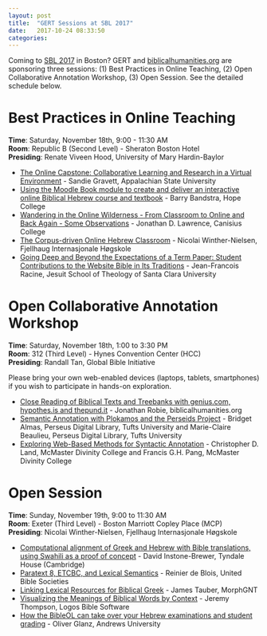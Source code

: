 ```yaml
---
layout: post
title:  "GERT Sessions at SBL 2017"
date:   2017-10-24 08:33:50
categories: 
---
```


Coming to [SBL 2017](https://www.sbl-site.org/meetings/meetings_registrationAM.aspx) in Boston?  GERT and [biblicalhumanities.org](biblicalhumanities.org) are sponsoring three sessions: (1) Best Practices in Online Teaching, (2) Open Collaborative Annotation Workshop, (3) Open Session. See the detailed schedule below.

# Best Practices in Online Teaching
**Time**: Saturday, November 18th, 9:00 - 11:30 AM<br/>
**Room**: Republic B (Second Level) - Sheraton Boston Hotel<br/>
**Presiding**: Renate Viveen Hood, University of Mary Hardin-Baylor

- [The Online Capstone: Collaborative Learning and Research in a Virtual Environment](https://www.sbl-site.org/meetings/abstract.aspx?id=42579) - Sandie Gravett, Appalachian State University
- [Using the Moodle Book module to create and deliver an interactive online Biblical Hebrew course and textbook](https://www.sbl-site.org/meetings/abstract.aspx?id=44204) - Barry Bandstra, Hope College
- [Wandering in the Online Wilderness - From Classroom to Online and Back Again - Some Observations](https://www.sbl-site.org/meetings/abstract.aspx?id=42838) - Jonathan D. Lawrence, Canisius College  
- [The Corpus-driven Online Hebrew Classroom](https://www.sbl-site.org/meetings/abstract.aspx?id=44229) - Nicolai Winther-Nielsen, Fjellhaug Internasjonale Høgskole  
- [Going Deep and Beyond the Expectations of a Term Paper: Student Contributions to the Website Bible in Its Traditions](https://www.sbl-site.org/meetings/abstract.aspx?id=44352) - Jean-Francois Racine, Jesuit School of Theology of Santa Clara University
  

# Open Collaborative Annotation Workshop
**Time**: Saturday, November 18th, 1:00 to 3:30 PM<br/>
**Room**: 312 (Third Level) - Hynes Convention Center (HCC) <br/>
**Presiding**: Randall Tan, Global Bible Initiative

Please bring your own web-enabled devices (laptops, tablets, smartphones) if you wish to participate in hands-on exploration.

- [Close Reading of Biblical Texts and Treebanks with genius.com, hypothes.is and thepund.it](https://www.sbl-site.org/meetings/abstract.aspx?id=44538) - Jonathan Robie, biblicalhumanities.org
- [Semantic Annotation with Plokamos and the Perseids Project](https://www.sbl-site.org/meetings/abstract.aspx?id=44648) - Bridget Almas, Perseus Digital Library, Tufts University and Marie-Claire Beaulieu, Perseus Digital Library, Tufts University
- [Exploring Web-Based Methods for Syntactic Annotation](https://www.sbl-site.org/meetings/abstract.aspx?id=44105) - Christopher D. Land, McMaster Divinity College and Francis G.H. Pang, McMaster Divinity College

# Open Session
**Time**: Sunday, November 19th, 9:00 to 11:30 AM<br/>
**Room**: Exeter (Third Level) - Boston Marriott Copley Place (MCP)<br/>
**Presiding**: Nicolai Winther-Nielsen, Fjellhaug Internasjonale Høgskole

- [Computational alignment of Greek and Hebrew with Bible translations, using Swahili as a proof of concept](https://www.sbl-site.org/meetings/abstract.aspx?id=44231) - David Instone-Brewer, Tyndale House (Cambridge)
- [Paratext 8, ETCBC, and Lexical Semantics](https://www.sbl-site.org/meetings/abstract.aspx?id=44611) - Reinier de Blois, United Bible Societies
- [Linking Lexical Resources for Biblical Greek](https://www.sbl-site.org/meetings/abstract.aspx?id=44385) - James Tauber, MorphGNT
- [Visualizing the Meanings of Biblical Words by Context](https://www.sbl-site.org/meetings/abstract.aspx?id=43190) - Jeremy Thompson, Logos Bible Software
- [How the BibleOL can take over your Hebrew examinations and student grading](https://www.sbl-site.org/meetings/abstract.aspx?id=44114) - Oliver Glanz, Andrews University
